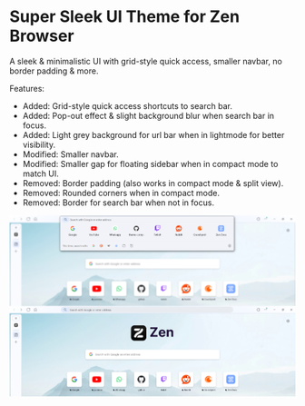 # Super Sleek UI Theme for Zen Browser

A sleek & minimalistic UI with grid-style quick access, smaller navbar, no border padding & more.

Features:
- Added: Grid-style quick access shortcuts to search bar.
- Added: Pop-out effect & slight background blur when search bar in focus.
- Added: Light grey background for url bar when in lightmode for better visibility.
- Modified: Smaller navbar.
- Modified: Smaller gap for floating sidebar when in compact mode to match UI.
- Removed: Border padding (also works in compact mode & split view).
- Removed: Rounded corners when in compact mode.
- Removed: Border for search bar when not in focus.

![Preview](image.png)
